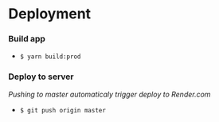 # Deployment

### Build app

-   `$ yarn build:prod`

### Deploy to server

_Pushing to master automaticaly trigger deploy to Render.com_

-   `$ git push origin master`
